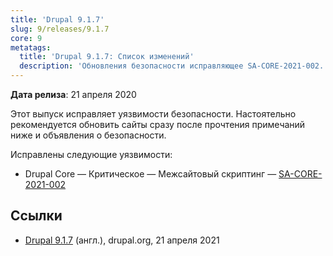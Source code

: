 ```yaml
---
title: 'Drupal 9.1.7'
slug: 9/releases/9.1.7
core: 9
metatags:
  title: 'Drupal 9.1.7: Список изменений'
  description: 'Обновления безопасности исправляющее SA-CORE-2021-002.'
---
```


**Дата релиза**: 21 апреля 2020

Этот выпуск исправляет уязвимости безопасности. Настоятельно рекомендуется обновить сайты сразу после прочтения примечаний ниже и объявления о безопасности.

Исправлены следующие уязвимости:

- Drupal Core — Критическое — Межсайтовый скриптинг — [SA-CORE-2021-002](../../../../security/sa-core/2021-002/index.md)

## Ссылки

- [Drupal 9.1.7](https://www.drupal.org/project/drupal/releases/9.1.7) (англ.), drupal.org, 21 апреля 2021
